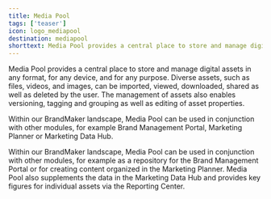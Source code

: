 ```yaml
---
title: Media Pool
tags: ['teaser']
icon: logo_mediapool
destination: mediapool
shorttext: Media Pool provides a central place to store and manage digital assets in any format, for any device, and for any purpose. Diverse assets, such as files, videos, and images, can be imported, viewed, downloaded, shared as well as deleted by the user. 
---
```

Media Pool provides a central place to store and manage digital assets in any format, for any device, and for any purpose. Diverse assets, such as files, videos, and images, can be imported, viewed, downloaded, shared as well as deleted by the user.  The management of assets also enables versioning, tagging and grouping as well as editing of asset properties. 

Within our BrandMaker landscape, Media Pool can be used in conjunction with other modules, for example Brand Management Portal, Marketing Planner or Marketing Data Hub.

Within our BrandMaker landscape, Media Pool can be used in conjunction with other modules, for example as a repository for the Brand Management Portal or for creating content organized in the Marketing Planner. Media Pool also supplements the data in the Marketing Data Hub and provides key figures for individual assets via the Reporting Center. 
